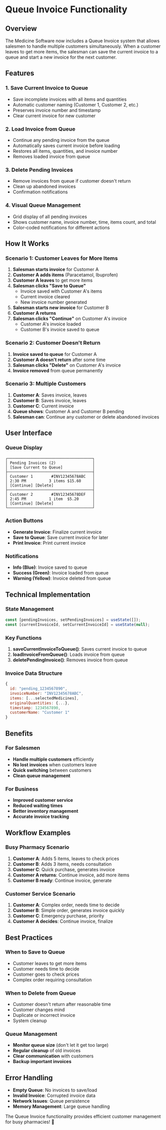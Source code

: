 # Queue Invoice Functionality

## Overview
The Medicine Software now includes a Queue Invoice system that allows salesmen to handle multiple customers simultaneously. When a customer leaves to get more items, the salesman can save the current invoice to a queue and start a new invoice for the next customer.

## Features

### 1. **Save Current Invoice to Queue**
- Save incomplete invoices with all items and quantities
- Automatic customer naming (Customer 1, Customer 2, etc.)
- Preserves invoice number and timestamp
- Clear current invoice for new customer

### 2. **Load Invoice from Queue**
- Continue any pending invoice from the queue
- Automatically saves current invoice before loading
- Restores all items, quantities, and invoice number
- Removes loaded invoice from queue

### 3. **Delete Pending Invoices**
- Remove invoices from queue if customer doesn't return
- Clean up abandoned invoices
- Confirmation notifications

### 4. **Visual Queue Management**
- Grid display of all pending invoices
- Shows customer name, invoice number, time, items count, and total
- Color-coded notifications for different actions

## How It Works

### **Scenario 1: Customer Leaves for More Items**
1. **Salesman starts invoice** for Customer A
2. **Customer A adds items** (Paracetamol, Ibuprofen)
3. **Customer A leaves** to get more items
4. **Salesman clicks "Save to Queue"**
   - Invoice saved with Customer A's items
   - Current invoice cleared
   - New invoice number generated
5. **Salesman starts new invoice** for Customer B
6. **Customer A returns**
7. **Salesman clicks "Continue"** on Customer A's invoice
   - Customer A's invoice loaded
   - Customer B's invoice saved to queue

### **Scenario 2: Customer Doesn't Return**
1. **Invoice saved to queue** for Customer A
2. **Customer A doesn't return** after some time
3. **Salesman clicks "Delete"** on Customer A's invoice
4. **Invoice removed** from queue permanently

### **Scenario 3: Multiple Customers**
1. **Customer A**: Saves invoice, leaves
2. **Customer B**: Saves invoice, leaves  
3. **Customer C**: Current invoice
4. **Queue shows**: Customer A and Customer B pending
5. **Salesman can**: Continue any customer or delete abandoned invoices

## User Interface

### **Queue Display**
```
┌─────────────────────────────────────┐
│ Pending Invoices (2)                │
│ [Save Current to Queue]             │
├─────────────────────────────────────┤
│ Customer 1        #INV12345678ABC   │
│ 2:30 PM          3 items $15.60     │
│ [Continue] [Delete]                 │
├─────────────────────────────────────┤
│ Customer 2        #INV12345678DEF   │
│ 2:45 PM          1 item  $5.20      │
│ [Continue] [Delete]                 │
└─────────────────────────────────────┘
```

### **Action Buttons**
- **Generate Invoice**: Finalize current invoice
- **Save to Queue**: Save current invoice for later
- **Print Invoice**: Print current invoice

### **Notifications**
- **Info (Blue)**: Invoice saved to queue
- **Success (Green)**: Invoice loaded from queue
- **Warning (Yellow)**: Invoice deleted from queue

## Technical Implementation

### **State Management**
```javascript
const [pendingInvoices, setPendingInvoices] = useState([]);
const [currentInvoiceId, setCurrentInvoiceId] = useState(null);
```

### **Key Functions**
1. **saveCurrentInvoiceToQueue()**: Saves current invoice to queue
2. **loadInvoiceFromQueue()**: Loads invoice from queue
3. **deletePendingInvoice()**: Removes invoice from queue

### **Invoice Data Structure**
```javascript
{
  id: "pending_1234567890",
  invoiceNumber: "INV12345678ABC",
  items: [...selectedMedicines],
  originalQuantities: {...},
  timestamp: 1234567890,
  customerName: "Customer 1"
}
```

## Benefits

### **For Salesmen**
- **Handle multiple customers** efficiently
- **No lost invoices** when customers leave
- **Quick switching** between customers
- **Clean queue management**

### **For Business**
- **Improved customer service**
- **Reduced waiting times**
- **Better inventory management**
- **Accurate invoice tracking**

## Workflow Examples

### **Busy Pharmacy Scenario**
1. **Customer A**: Adds 5 items, leaves to check prices
2. **Customer B**: Adds 3 items, needs consultation
3. **Customer C**: Quick purchase, generates invoice
4. **Customer A returns**: Continue invoice, add more items
5. **Customer B ready**: Continue invoice, generate

### **Customer Service Scenario**
1. **Customer A**: Complex order, needs time to decide
2. **Customer B**: Simple order, generates invoice quickly
3. **Customer C**: Emergency purchase, priority
4. **Customer A decides**: Continue invoice, finalize

## Best Practices

### **When to Save to Queue**
- Customer leaves to get more items
- Customer needs time to decide
- Customer goes to check prices
- Complex order requiring consultation

### **When to Delete from Queue**
- Customer doesn't return after reasonable time
- Customer changes mind
- Duplicate or incorrect invoice
- System cleanup

### **Queue Management**
- **Monitor queue size** (don't let it get too large)
- **Regular cleanup** of old invoices
- **Clear communication** with customers
- **Backup important invoices**

## Error Handling

- **Empty Queue**: No invoices to save/load
- **Invalid Invoice**: Corrupted invoice data
- **Network Issues**: Queue persistence
- **Memory Management**: Large queue handling

The Queue Invoice functionality provides efficient customer management for busy pharmacies! 🎉 